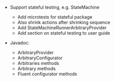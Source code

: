 - Support stateful testing, e.g. StateMachine<T extends Model>
  - Add microtests for stateful package
  - Also shrink actions after shrinking sequence
  - Add StateMachineRunnerArbitraryProvider
  - Add section on stateful testing to user guide

- Javadoc:
  - ArbitraryProvider 
  - ArbitraryConfigurator
  - Arbitraries methods
  - Arbitrary methods
  - Fluent configurator methods
